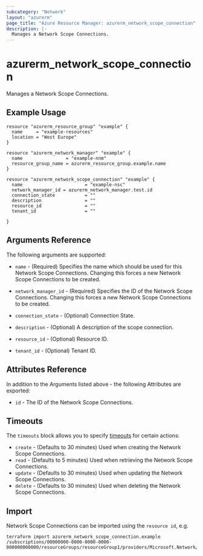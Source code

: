 ```yaml
---
subcategory: "Network"
layout: "azurerm"
page_title: "Azure Resource Manager: azurerm_network_scope_connection"
description: |-
  Manages a Network Scope Connections.
---
```


# azurerm_network_scope_connection

Manages a Network Scope Connections.

## Example Usage

```hcl
resource "azurerm_resource_group" "example" {
  name     = "example-resources"
  location = "West Europe"
}

resource "azurerm_network_manager" "example" {
  name                = "example-nnm"
  resource_group_name = azurerm_resource_group.example.name
}

resource "azurerm_network_scope_connection" "example" {
  name                       = "example-nsc"
  network_manager_id = azurerm_network_manager.test.id
  connection_state           = ""
  description                = ""
  resource_id                = ""
  tenant_id                  = ""

}
```

## Arguments Reference

The following arguments are supported:

* `name` - (Required) Specifies the name which should be used for this Network Scope Connections. Changing this forces a new Network Scope Connections to be created.

* `network_manager_id` - (Required) Specifies the ID of the Network Scope Connections. Changing this forces a new Network Scope Connections to be created.

* `connection_state` - (Optional) Connection State.

* `description` - (Optional) A description of the scope connection.

* `resource_id` - (Optional) Resource ID.

* `tenant_id` - (Optional) Tenant ID.

## Attributes Reference

In addition to the Arguments listed above - the following Attributes are exported:

* `id` - The ID of the Network Scope Connections.



## Timeouts

The `timeouts` block allows you to specify [timeouts](https://www.terraform.io/docs/configuration/resources.html#timeouts) for certain actions:

* `create` - (Defaults to 30 minutes) Used when creating the Network Scope Connections.
* `read` - (Defaults to 5 minutes) Used when retrieving the Network Scope Connections.
* `update` - (Defaults to 30 minutes) Used when updating the Network Scope Connections.
* `delete` - (Defaults to 30 minutes) Used when deleting the Network Scope Connections.

## Import

Network Scope Connections can be imported using the `resource id`, e.g.

```shell
terraform import azurerm_network_scope_connection.example /subscriptions/00000000-0000-0000-0000-000000000000/resourceGroups/resourceGroup1/providers/Microsoft.Network/networkManagers/networkManager1/scopeConnections/scopeConnection1
```
